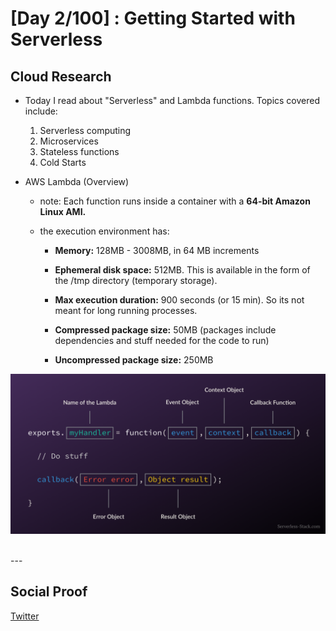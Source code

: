 

# [Day 2/100] : Getting Started with Serverless


## Cloud Research

- Today I read about "Serverless" and Lambda functions. Topics covered include:

  1. Serverless computing
  2. Microservices
  3. Stateless functions
  4. Cold Starts
     
- AWS Lambda (Overview)
    - note: Each function runs inside a container with a **64-bit Amazon Linux AMI.**

    - the execution environment has:
      - **Memory:** 128MB - 3008MB, in 64 MB increments

      - **Ephemeral disk space:** 512MB.  This is available in the form of the /tmp directory (temporary storage).
  
      - **Max execution duration:** 900 seconds (or 15 min). So its not meant for long running processes.

      - **Compressed package size:** 50MB (packages include dependencies and stuff needed for the code to run)

      - **Uncompressed package size:** 250MB



![Lambda Function](https://github.com/shivanishingne/100DaysOfCloud/blob/main/images/anatomy-of-a-lambda-function.png)




</br>
---
</br>

## Social Proof


[Twitter]([link](https://twitter.com/ImperfectShishi/status/1340124030754406401))

